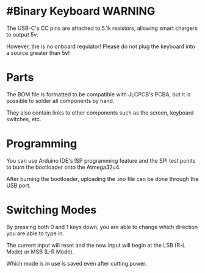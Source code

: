#Binary Keyboard
WARNING
=====
The USB-C's CC pins are attached to 5.1k resistors, allowing smart chargers to output 5v.

However, the is no onboard regulator! Please do not plug the keyboard into a source greater than 5v!


Parts
=====
The BOM file is formatted to be compatible with JLCPCB's PCBA, but it is possible to solder all components by hand.

They also contain links to other components such as the screen, keyboard switches, etc.


Programming
=====
You can use Arduino IDE's ISP programming feature and the SPI test points to burn the bootloader onto the Atmega32u4.

After burning the bootloader, uploading the .ino file can be done through the USB port.


Switching Modes
=====
By pressing both 0 and 1 keys down, you are able to change which direction you are able to type in.

The current input will reset and the new input will begin at the LSB (R-L Mode) or MSB (L-R Mode).

Which mode is in use is saved even after cutting power.
